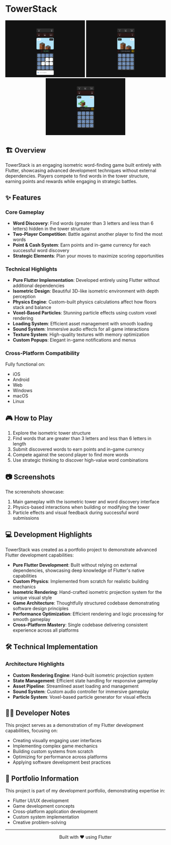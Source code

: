 # TowerStack

<p align="center">
  <img src="tapgame-89412.web.app_ (1).png" width="250" alt="TowerStack Gameplay">
  <img src="tapgame-89412.web.app_ (2).png" width="250" alt="TowerStack Building">
  <img src="tapgame-89412.web.app_.png" width="250" alt="TowerStack Effects">
</p>

## 🏗️ Overview

TowerStack is an engaging isometric word-finding game built entirely with Flutter, showcasing advanced development techniques without external dependencies. Players compete to find words in the tower structure, earning points and rewards while engaging in strategic battles.

## ✨ Features

### Core Gameplay
- **Word Discovery**: Find words (greater than 3 letters and less than 6 letters) hidden in the tower structure
- **Two-Player Competition**: Battle against another player to find the most words
- **Point & Cash System**: Earn points and in-game currency for each successful word discovery
- **Strategic Elements**: Plan your moves to maximize scoring opportunities

### Technical Highlights
- **Pure Flutter Implementation**: Developed entirely using Flutter without additional dependencies
- **Isometric Design**: Beautiful 3D-like isometric environment with depth perception
- **Physics Engine**: Custom-built physics calculations affect how floors stack and balance
- **Voxel-Based Particles**: Stunning particle effects using custom voxel rendering
- **Loading System**: Efficient asset management with smooth loading
- **Sound System**: Immersive audio effects for all game interactions
- **Texture System**: High-quality textures with memory optimization
- **Custom Popups**: Elegant in-game notifications and menus

### Cross-Platform Compatibility
Fully functional on:
- iOS
- Android
- Web
- Windows
- macOS
- Linux

## 🎮 How to Play

1. Explore the isometric tower structure
2. Find words that are greater than 3 letters and less than 6 letters in length
3. Submit discovered words to earn points and in-game currency
4. Compete against the second player to find more words
5. Use strategic thinking to discover high-value word combinations

## 📷 Screenshots

The screenshots showcase:
1. Main gameplay with the isometric tower and word discovery interface
2. Physics-based interactions when building or modifying the tower
3. Particle effects and visual feedback during successful word submissions

## 💻 Development Highlights

TowerStack was created as a portfolio project to demonstrate advanced Flutter development capabilities:

- **Pure Flutter Development**: Built without relying on external dependencies, showcasing deep knowledge of Flutter's native capabilities
- **Custom Physics**: Implemented from scratch for realistic building mechanics
- **Isometric Rendering**: Hand-crafted isometric projection system for the unique visual style
- **Game Architecture**: Thoughtfully structured codebase demonstrating software design principles
- **Performance Optimization**: Efficient rendering and logic processing for smooth gameplay
- **Cross-Platform Mastery**: Single codebase delivering consistent experience across all platforms

## 🛠️ Technical Implementation

### Architecture Highlights
- **Custom Rendering Engine**: Hand-built isometric projection system
- **State Management**: Efficient state handling for responsive gameplay
- **Asset Pipeline**: Streamlined asset loading and management
- **Sound System**: Custom audio controller for immersive gameplay
- **Particle System**: Voxel-based particle generator for visual effects

## 👨‍💻 Developer Notes

This project serves as a demonstration of my Flutter development capabilities, focusing on:
- Creating visually engaging user interfaces
- Implementing complex game mechanics
- Building custom systems from scratch
- Optimizing for performance across platforms
- Applying software development best practices

## 📱 Portfolio Information

This project is part of my development portfolio, demonstrating expertise in:
- Flutter UI/UX development
- Game development concepts
- Cross-platform application development
- Custom system implementation
- Creative problem-solving

---

<p align="center">Built with ❤️ using Flutter</p>
